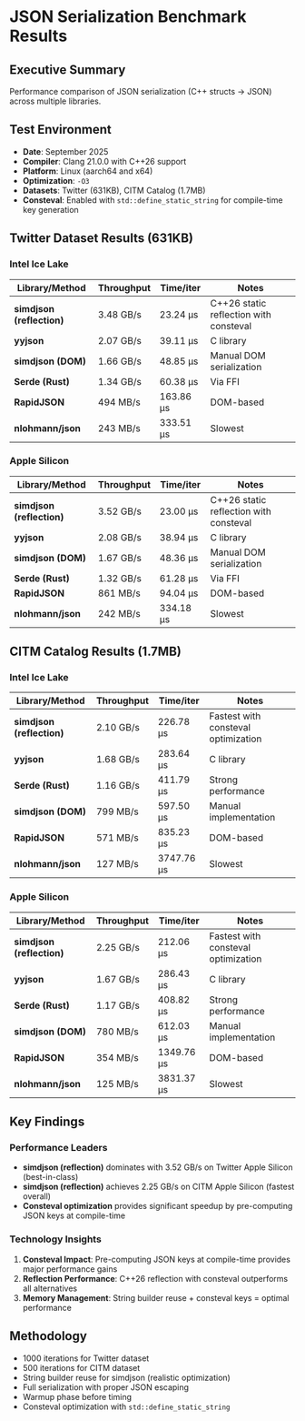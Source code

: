 # JSON Serialization Benchmark Results

## Executive Summary
Performance comparison of JSON serialization (C++ structs → JSON) across multiple libraries.

## Test Environment
- **Date**: September 2025
- **Compiler**: Clang 21.0.0 with C++26 support
- **Platform**: Linux (aarch64 and x64)
- **Optimization**: `-O3`
- **Datasets**: Twitter (631KB), CITM Catalog (1.7MB)
- **Consteval**: Enabled with `std::define_static_string` for compile-time key generation

## Twitter Dataset Results (631KB)

### Intel Ice Lake
| Library/Method | Throughput | Time/iter | Notes |
|----------------|------------|-----------|-------|
| **simdjson (reflection)** | 3.48 GB/s | 23.24 μs | C++26 static reflection with consteval |
| **yyjson** | 2.07 GB/s | 39.11 μs | C library |
| **simdjson (DOM)** | 1.66 GB/s | 48.85 μs | Manual DOM serialization |
| **Serde (Rust)** | 1.34 GB/s | 60.38 μs | Via FFI |
| **RapidJSON** | 494 MB/s | 163.86 μs | DOM-based |
| **nlohmann/json** | 243 MB/s | 333.51 μs | Slowest |

### Apple Silicon
| Library/Method | Throughput | Time/iter | Notes |
|----------------|------------|-----------|-------|
| **simdjson (reflection)** | 3.52 GB/s | 23.00 μs | C++26 static reflection with consteval |
| **yyjson** | 2.08 GB/s | 38.94 μs | C library |
| **simdjson (DOM)** | 1.67 GB/s | 48.36 μs | Manual DOM serialization |
| **Serde (Rust)** | 1.32 GB/s | 61.28 μs | Via FFI |
| **RapidJSON** | 861 MB/s | 94.04 μs | DOM-based |
| **nlohmann/json** | 242 MB/s | 334.18 μs | Slowest |

## CITM Catalog Results (1.7MB)

### Intel Ice Lake
| Library/Method | Throughput | Time/iter | Notes |
|----------------|------------|-----------|-------|
| **simdjson (reflection)** | 2.10 GB/s | 226.78 μs | Fastest with consteval optimization |
| **yyjson** | 1.68 GB/s | 283.64 μs | C library |
| **Serde (Rust)** | 1.16 GB/s | 411.79 μs | Strong performance |
| **simdjson (DOM)** | 799 MB/s | 597.50 μs | Manual implementation |
| **RapidJSON** | 571 MB/s | 835.23 μs | DOM-based |
| **nlohmann/json** | 127 MB/s | 3747.76 μs | Slowest |

### Apple Silicon
| Library/Method | Throughput | Time/iter | Notes |
|----------------|------------|-----------|-------|
| **simdjson (reflection)** | 2.25 GB/s | 212.06 μs | Fastest with consteval optimization |
| **yyjson** | 1.67 GB/s | 286.43 μs | C library |
| **Serde (Rust)** | 1.17 GB/s | 408.82 μs | Strong performance |
| **simdjson (DOM)** | 780 MB/s | 612.03 μs | Manual implementation |
| **RapidJSON** | 354 MB/s | 1349.76 μs | DOM-based |
| **nlohmann/json** | 125 MB/s | 3831.37 μs | Slowest |

## Key Findings

### Performance Leaders
- **simdjson (reflection)** dominates with 3.52 GB/s on Twitter Apple Silicon (best-in-class)
- **simdjson (reflection)** achieves 2.25 GB/s on CITM Apple Silicon (fastest overall)
- **Consteval optimization** provides significant speedup by pre-computing JSON keys at compile-time

### Technology Insights
1. **Consteval Impact**: Pre-computing JSON keys at compile-time provides major performance gains
2. **Reflection Performance**: C++26 reflection with consteval outperforms all alternatives
3. **Memory Management**: String builder reuse + consteval keys = optimal performance

## Methodology
- 1000 iterations for Twitter dataset
- 500 iterations for CITM dataset
- String builder reuse for simdjson (realistic optimization)
- Full serialization with proper JSON escaping
- Warmup phase before timing
- Consteval optimization with `std::define_static_string`